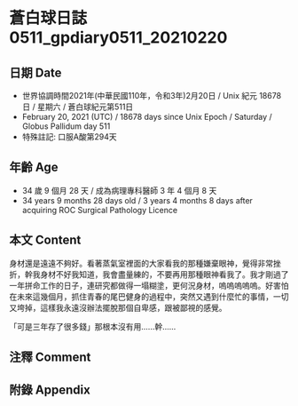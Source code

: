[_metadata_:encoding]: - "utf-8"
[_metadata_:language]: - "zh-Hant-TW"
[_metadata_:fileformat]: - "markdown"
[_metadata_:MIME_type]: - "text/plain"
[_metadata_:markdown_version]: - "commonmark version 0.29"
[_metadata_:markdown_spec]: - "https://spec.commonmark.org/0.29/"

# 蒼白球日誌0511_gpdiary0511_20210220 #

## 日期 Date ##

* 世界協調時間2021年(中華民國110年，令和3年)2月20日 / Unix 紀元 18678 日 / 星期六 / 蒼白球紀元第511日
* February 20, 2021 (UTC) / 18678 days since Unix Epoch / Saturday / Globus Pallidum day 511
* 特殊註記: 口服A酸第294天

## 年齡 Age ##

* 34 歲 9 個月 28 天 / 成為病理專科醫師 3 年 4 個月 8 天
* 34 years 9 months 28 days old / 3 years 4 months 8 days after acquiring ROC Surgical Pathology Licence

## 本文 Content ##

身材還是遠遠不夠好。看著蒸氣室裡面的大家看我的那種嫌棄眼神，覺得非常挫折，幹我身材不好我知道，我會盡量練的，不要再用那種眼神看我了。我才剛過了一年拼命工作的日子，連研究都做得一塌糊塗，更何況身材，嗚嗚嗚嗚嗚。好害怕在未來這幾個月，抓住青春的尾巴健身的過程中，突然又遇到什麼忙的事情，一切又垮掉，這樣我永遠沒辦法擺脫那個自卑感，跟被鄙視的感覺。

「可是三年存了很多錢」那根本沒有用......幹......

## 注釋 Comment ##

## 附錄 Appendix ##

